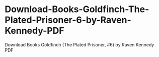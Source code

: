 # Download-Books-Goldfinch-The-Plated-Prisoner-6-by-Raven-Kennedy-PDF
Download Books Goldfinch (The Plated Prisoner, #6) by Raven Kennedy PDF
